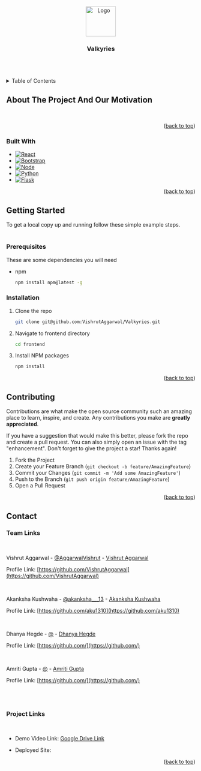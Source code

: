 <a name="readme-top"></a>


<!-- PROJECT LOGO -->
<br />
<div align="center">
    <img src="#" alt="Logo" width="80" height="80">
  </a>

  <h3 align="center">Valkyries</h3>

  <!-- <p align="center">
    An awesome README template to jumpstart your projects!
    <br />
    <a href="https://github.com/othneildrew/Best-README-Template"><strong>Explore the docs »</strong></a>
    <br />
    <br />
    <a href="https://github.com/othneildrew/Best-README-Template">View Demo</a>
    ·
    <a href="https://github.com/othneildrew/Best-README-Template/issues">Report Bug</a>
    ·
    <a href="https://github.com/othneildrew/Best-README-Template/issues">Request Feature</a>
  </p> -->
</div>

<br>
<br>
<br>


<!-- TABLE OF CONTENTS -->
<details>
  <summary>Table of Contents</summary>
  <ol>
    <li>
      <a href="#about-the-project">About The Project And Our Motivation</a>
      <ul>
        <li><a href="#built-with">Built With</a></li>
      </ul>
    </li>
    <li>
      <a href="#getting-started">Getting Started</a>
      <ul>
        <li><a href="#prerequisites">Prerequisites</a></li>
        <li><a href="#installation">Installation</a></li>
      </ul>
    </li>
    <li><a href="#usage">Usage</a></li>
    <li><a href="#contributing">Contributing</a></li>
    <!-- <li><a href="#license">License</a></li> -->
    <li><a href="#contact">Contact</a></li>
    <!-- <li><a href="#acknowledgments">Acknowledgments</a></li> -->
  </ol>
</details>



<!-- ABOUT THE PROJECT -->
## About The Project And Our Motivation
<!-- 
![Screenshot](./screenshots/1.png)
![Screenshot](./screenshots/2.png)
![Screenshot](./screenshots/3.png) 
-->

<br>




<p align="right">(<a href="#readme-top">back to top</a>)</p>



### Built With

* [![React][React.js]][React-url]
* [![Bootstrap][Bootstrap.com]][Bootstrap-url]
* [![Node][Node.js]][Node-url]
* [![Python][Python.com]][Python-url]
* [![Flask][Flask.com]][Flask-url]

<p align="right">(<a href="#readme-top">back to top</a>)</p>



<!-- GETTING STARTED -->
## Getting Started

To get a local copy up and running follow these simple example steps.
<br>
<br>

### Prerequisites

These are some dependencies you will need
* npm
  ```sh
  npm install npm@latest -g
  ```

### Installation


1. Clone the repo
   ```sh
   git clone git@github.com:VishrutAggarwal/Valkyries.git
   ```
2. Navigate to frontend directory
    ```sh
    cd frontend
    ```
3. Install NPM packages
   ```sh
   npm install
   ```

<p align="right">(<a href="#readme-top">back to top</a>)</p>



<!-- USAGE EXAMPLES -->
<!-- ## Usage

Use this space to show useful examples of how a project can be used. Additional screenshots, code examples and demos work well in this space. You may also link to more resources.

_For more examples, please refer to the [Documentation](https://example.com)_

<p align="right">(<a href="#readme-top">back to top</a>)</p> -->



<!-- CONTRIBUTING -->
## Contributing

Contributions are what make the open source community such an amazing place to learn, inspire, and create. Any contributions you make are **greatly appreciated**.

If you have a suggestion that would make this better, please fork the repo and create a pull request. You can also simply open an issue with the tag "enhancement".
Don't forget to give the project a star! Thanks again!

1. Fork the Project
2. Create your Feature Branch (`git checkout -b feature/AmazingFeature`)
3. Commit your Changes (`git commit -m 'Add some AmazingFeature'`)
4. Push to the Branch (`git push origin feature/AmazingFeature`)
5. Open a Pull Request

<p align="right">(<a href="#readme-top">back to top</a>)</p>



<!-- LICENSE -->
<!-- ## License

Distributed under the MIT License. See `LICENSE.txt` for more information.

<p align="right">(<a href="#readme-top">back to top</a>)</p>
 -->


<!-- CONTACT -->

## Contact

### Team Links

<br>

Vishrut Aggarwal - [@AggarwalVishrut](https://twitter.com/AggarwalVishrut) - [Vishrut Aggarwal](https://linkedin.com/in/vishrut-aggarwal)

Profile Link: [https://github.com/VishrutAggarwal](https://github.com/VishrutAggarwal)

<br>

Akanksha Kushwaha - [@akanksha___13](https://twitter.com/akanksha___13) - [Akanksha Kushwaha](https://linkedin.com/in/aku1310)

Profile Link: [https://github.com/aku1310](https://github.com/aku1310)

<br>

Dhanya Hegde - [@](https://twitter.com) - [Dhanya Hegde](https://www.linkedin.com/in/)

Profile Link: [https://github.com/](https://github.com/)

<br>

Amriti Gupta - [@](https://twitter.com/) - [Amriti Gupta](https://www.linkedin.com/in/)

Profile Link: [https://github.com/](https://github.com/)

<br>
<br>

### Project Links

<br>
<!-- Repository Link: [https://github.com/VishrutAggarwal/Valkyries](https://github.com/VishrutAggarwal/Valkyries) -->

* Demo Video Link: [Google Drive Link]()

* Deployed Site: 

<p align="right">(<a href="#readme-top">back to top</a>)</p>



<!-- ACKNOWLEDGMENTS -->
<!-- ## Acknowledgments

Use this space to list resources you find helpful and would like to give credit to. I've included a few of my favorites to kick things off!

* [Choose an Open Source License](https://choosealicense.com)
* [GitHub Emoji Cheat Sheet](https://www.webpagefx.com/tools/emoji-cheat-sheet)
* [Malven's Flexbox Cheatsheet](https://flexbox.malven.co/)
* [Malven's Grid Cheatsheet](https://grid.malven.co/)
* [Img Shields](https://shields.io)
* [GitHub Pages](https://pages.github.com)
* [Font Awesome](https://fontawesome.com)
* [React Icons](https://react-icons.github.io/react-icons/search)

<p align="right">(<a href="#readme-top">back to top</a>)</p> -->



<!-- MARKDOWN LINKS & IMAGES -->
<!-- https://www.markdownguide.org/basic-syntax/#reference-style-links -->
[contributors-shield]: https://img.shields.io/github/contributors/othneildrew/Best-README-Template.svg?style=for-the-badge
[contributors-url]: https://github.com/othneildrew/Best-README-Template/graphs/contributors
[forks-shield]: https://img.shields.io/github/forks/othneildrew/Best-README-Template.svg?style=for-the-badge
[forks-url]: https://github.com/othneildrew/Best-README-Template/network/members
[stars-shield]: https://img.shields.io/github/stars/othneildrew/Best-README-Template.svg?style=for-the-badge
[stars-url]: https://github.com/othneildrew/Best-README-Template/stargazers
[issues-shield]: https://img.shields.io/github/issues/othneildrew/Best-README-Template.svg?style=for-the-badge
[issues-url]: https://github.com/othneildrew/Best-README-Template/issues
[license-shield]: https://img.shields.io/github/license/othneildrew/Best-README-Template.svg?style=for-the-badge
[license-url]: https://github.com/othneildrew/Best-README-Template/blob/master/LICENSE.txt
[linkedin-shield]: https://img.shields.io/badge/-LinkedIn-black.svg?style=for-the-badge&logo=linkedin&colorB=555
[linkedin-url]: https://linkedin.com/in/othneildrew
[React.js]: https://img.shields.io/badge/React-20232A?style=for-the-badge&logo=react&logoColor=61DAFB
[React-url]: https://reactjs.org/
[Bootstrap.com]: https://img.shields.io/badge/Bootstrap-563D7C?style=for-the-badge&logo=bootstrap&logoColor=white
[Bootstrap-url]: https://getbootstrap.com
[Node.js]: https://img.shields.io/badge/Node-27B800?style=for-the-badge&logo=node.js&logoColor=white
[Node-url]: https://nodejs.org
[Python.com]: https://img.shields.io/badge/Python-E3E300?style=for-the-badge&logo=python
[Python-url]: https://python.org/
[Flask.com]: https://img.shields.io/badge/Flask-FFFFF0?style=for-the-badge&logo=flask&logoColor=black
[Flask-url]: https://flask.palletsprojects.com/